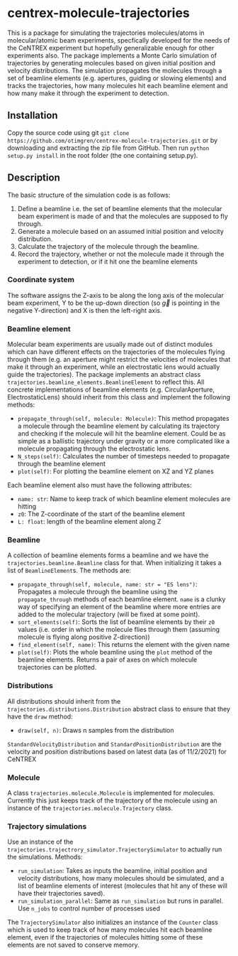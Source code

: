 # centrex-molecule-trajectories
This is a package for simulating the trajectories molecules/atoms in molecular/atomic beam experiments, specfically developed for the needs of the CeNTREX experiment but hopefully generalizable enough for other experiments also. The package implements a Monte Carlo simulation of trajectories by generating molecules based on given initial position and velocity distributions. The simulation propagates the molecules through a set of beamline elements (e.g. apertures, guiding or slowing elements) and tracks the trajectories, how many molecules hit each beamline element and how many make it through the experiment to detection.

## Installation
Copy the source code using git `git clone https://github.com/otimgren/centrex-molecule-trajectories.git` or by downloading and extracting the zip file from GitHub. Then run `python setup.py install` in the root folder (the one containing setup.py).

## Description
The basic structure of the simulation code is as follows:
1. Define a beamline i.e. the set of beamline elements that the molecular beam experiment is made of and that the molecules are supposed to fly through.
2. Generate a molecule based on an assumed initial position and velocity distribution.
3. Calculate the trajectory of the molecule through the beamline.
4. Record the trajectory, whether or not the molecule made it through the experiment to detection, or if it hit one the beamline elements

### Coordinate system
The software assigns the Z-axis to be along the long axis of the molecular beam experiment, Y to be the up-down direction (so $\vec{g}$ is pointing in the negative Y-direction) and X is then the left-right axis.

### Beamline element

Molecular beam experiments are usually made out of distinct modules which can have different effects on the trajectories of the molecules flying through them (e.g. an aperture might restrict the velocities of molecules that make it through an experiment, while an electrostatic lens would actually guide the trajectories). The package implements an abstract class `trajectories.beamline_elements.BeamlineElement` to reflect this. All concrete implementations of beamline elements (e.g. CircularAperture, ElectrostaticLens) should inherit from this class and implement the following methods:
- `propagate_through(self, molecule: Molecule)`: This method propagates a molecule through the beamline element by calculating its trajectory and checking if the molecule will hit the beamline element. Could be as simple as a ballistic trajectory under gravity or a more complicated like a molecule propagating through the electrostatic lens.
- `N_steps(self)`: Calculates the number of timesteps needed to propagate through the beamline element
- `plot(self)`: For plotting the beamline element on XZ and YZ planes

Each beamline element also must have the following attributes:
- `name: str`: Name to keep track of which beamline element molecules are hitting
- `z0`: The Z-coordinate of the start of the beamline element
- `L: float`: length of the beamline element along Z

### Beamline
A collection of beamline elements forms a beamline and we have the `trajectories.beamline.Beamline` class for that. When initializing it takes a list of `BeamlineElement`s. The methods are:
- `propagate_through(self, molecule, name: str = "ES lens")`: Propagates a molecule through the beamline using the `propagate_through` methods of each beamline element. `name` is a clunky way of specifying an element of the beamline where more entries are added to the molecular trajectory (will be fixed at some point).
- `sort_elements(self)`: Sorts the list of beamline elements by their `z0` values (i.e. order in which the molecule flies through them (assuming molecule is flying along positive Z-direction))
- `find_element(self, name)`: This returns the element with the given name
- `plot(self)`: Plots the whole beamline using the `plot` method of the beamline elements. Returns a pair of axes on which molecule trajectories can be plotted.

### Distributions
All distributions should inherit from the `trajectories.distributions.Distribution` abstract class to ensure that they have the `draw` method:
- `draw(self, n)`: Draws n samples from the distribution

`StandardVelocityDistribution` and `StandardPositionDistribution` are the velocity and position distributions based on latest data (as of 11/2/2021) for CeNTREX

### Molecule
A class `trajectories.molecule.Molecule` is implemented for molecules. Currently this just keeps track of the trajectory of the molecule using an instance of the `trajectories.molecule.Trajectory` class.

### Trajectory simulations
Use an instance of the `trajectories.trajectrory_simulator.TrajectorySimulator` to actually run the simulations. Methods:
- `run_simulation`: Takes as inputs the beamline, initial position and velocity distributions, how many molecules should be simulated, and a list of beamline elements of interest (molecules that hit any of these will have their trajectories saved).
- `run_simulation_parallel`: Same as `run_simulation` but runs in parallel. Use `n_jobs` to control number of processes used

The `TrajectorySimulator` also initializes an instance of the `Counter` class which is used to keep track of how many molecules hit each beamline element, even if the trajectories of molecules hitting some of these elements are not saved to conserve memory.
